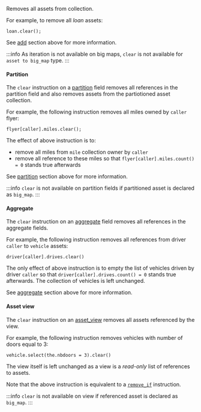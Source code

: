 Removes all assets from collection.

For example, to remove all *loan* assets:
```archetype
loan.clear();
```

See [add](/docs/reference/instructions#aadda) section above for more information.

:::info
As iteration is not available on big maps, `clear` is not available for `asset to big_map` type.
:::

#### Partition

The `clear` instruction on a [partition](/docs/reference/types#partition<A>) field removes all references in the partition field and also removes assets from the partiotioned asset collection.

For example, the following instruction removes all miles owned by `caller` flyer:
```archetype
flyer[caller].miles.clear();
```

The effect of above instruction is to:
* remove all miles from `mile` collection owner by `caller`
* remove all reference to these miles so that `flyer[caller].miles.count() = 0` stands true afterwards

See [partition](/docs/reference/instructions#partition) section above for more information.

:::info
`clear` is not available on partition fields if partitioned asset is declared as `big_map`.
:::

#### Aggregate

The `clear` instruction on an [aggregate](/docs/reference/types#aggregate<A>) field removes all references in the aggregate fields.

For example, the following instruction removes all references from driver `caller` to `vehicle` assets:
```archetype
driver[caller].drives.clear()
```

The only effect of above instruction is to empty the list of vehicles driven by driver `caller` so that `driver[caller].drives.count() = 0` stands true afterwards. The collection of vehicles is left unchanged.

See [aggregate](/docs/reference/instructions#aggregate) section above for more information.

#### Asset view

The `clear` instruction on an [asset_view](/docs/reference/types#asset_view<A>) removes all assets referenced by the view.

For example, the following instruction removes vehicles with number of doors equal to 3:
```archetype
vehicle.select(the.nbdoors = 3).clear()
```

The view itself is left unchanged as a view is a *read-only* list of references to assets.

Note that the above instruction is equivalent to a [`remove_if`](/docs/reference/instructions#aremove_ifp) instruction.

:::info
`clear` is not available on view if referenced asset is declared as `big_map`.
:::
